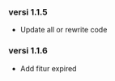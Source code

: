### versi 1.1.5

<ul>
  <li>Update all or rewrite code</li>
</ul>

### versi 1.1.6

<ul>
  <li>Add fitur expired</li>
</ul>
